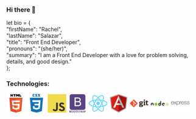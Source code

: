 ### Hi there 👋

let bio = { <br/>
"firstName": "Rachel", <br/>
"lastName": "Salazar", <br/>
"title": "Front End Developer", <br/>
"pronouns": "(she/her)", <br/>
"summary": "I am a Front End Developer with a love for problem solving, details, and good design." <br/>
};

### Technologies:
<img src="https://github.com/devicons/devicon/blob/master/icons/html5/html5-original-wordmark.svg" alt="HTML" width="50" height="50"/> <img src="https://github.com/devicons/devicon/blob/master/icons/css3/css3-plain-wordmark.svg" alt="CSS" width="50" height="50"/> <img src="https://github.com/devicons/devicon/blob/master/icons/javascript/javascript-original.svg" alt="JavaScript" width="50" height="50"/> <img src="https://github.com/devicons/devicon/blob/master/icons/bootstrap/bootstrap-plain-wordmark.svg" alt="Bootstrap" width="50" height="50"/> <img src="https://github.com/devicons/devicon/blob/master/icons/react/react-original.svg" alt="React" width="50" height="50"/> <img src="https://github.com/devicons/devicon/blob/master/icons/angularjs/angularjs-original.svg" alt="Angular" width="50" height="50"/> <img src="https://github.com/devicons/devicon/blob/master/icons/git/git-original-wordmark.svg" alt="Git" width="50" height="50"/> <img src="https://github.com/devicons/devicon/blob/master/icons/nodejs/nodejs-original-wordmark.svg" alt="Node" width="50" height="50"/> <img src="https://github.com/devicons/devicon/blob/master/icons/express/express-original-wordmark.svg" alt="Express" width="50" height="50"/>
